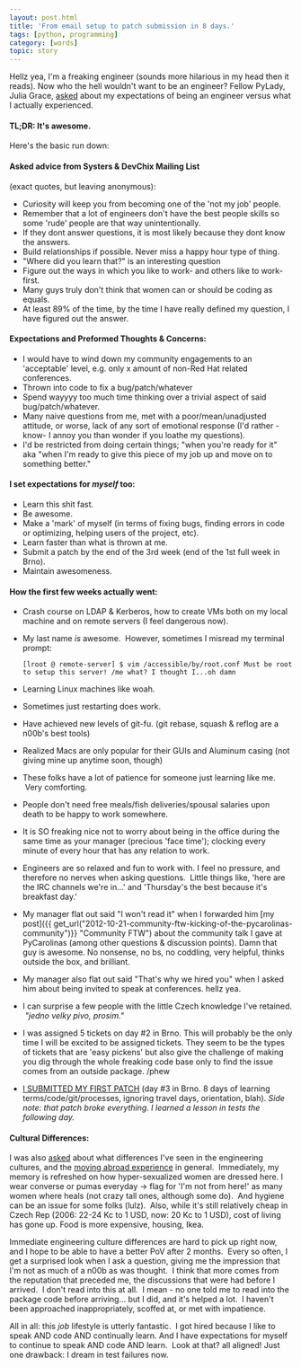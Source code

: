 ```yaml
---
layout: post.html
title: 'From email setup to patch submission in 8 days.'
tags: [python, programming]
category: [words]
topic: story
---
```


Hellz yea, I'm a freaking engineer (sounds more hilarious in my head then it reads). Now who the hell wouldn't want to be an engineer? Fellow PyLady, Julia Grace, [asked][JuliaG] about my expectations of being an engineer versus what I actually experienced.  

#### TL;DR: It's awesome.

Here's the basic run down: 

#### Asked advice from Systers & DevChix Mailing List 
(exact quotes, but leaving anonymous):


*  Curiosity will keep you from becoming one of the 'not my job' people.
*  Remember that a lot of engineers don't have the best people skills so some 'rude' people are that way unintentionally.
*  If they dont answer questions, it is most likely because they dont know the answers.
*  Build relationships if possible. Never miss a happy hour type of thing.
*  "Where did you learn that?" is an interesting question
*  Figure out the ways in which you like to work- and others like to work- first.
*  Many guys truly don't think that women can or should be coding as equals.
*  At least 89% of the time, by the time I have really defined my question, I have figured out the answer.


#### Expectations and Preformed Thoughts & Concerns: 

*  I would have to wind down my community engagements to an 'acceptable' level, e.g. only x amount of non-Red Hat related conferences.
*  Thrown into code to fix a bug/patch/whatever
*  Spend wayyyy too much time thinking over a trivial aspect of said bug/patch/whatever.
*  Many naive questions from me, met with a poor/mean/unadjusted attitude, or worse, lack of any sort of emotional response (I'd rather -know- I annoy you than wonder if you loathe my questions).
*  I'd be restricted from doing certain things; "when you're ready for it" aka "when I'm ready to give this piece of my job up and move on to something better."

#### I set expectations for *myself* too:

*  Learn this shit fast.
*  Be awesome.
*  Make a 'mark' of myself (in terms of fixing bugs, finding errors in code or optimizing, helping users of the project, etc).
*  Learn faster than what is thrown at me.
*  Submit a patch by the end of the 3rd week (end of the 1st full week in Brno).
*  Maintain awesomeness.

#### How the first few weeks actually went:

*  Crash course on LDAP & Kerberos, how to create VMs both on my local machine and on remote servers (I feel dangerous now).
*  My last name _is_ awesome.  However, sometimes I misread my terminal prompt:

	`` [lroot @ remote-server] $ vim /accessible/by/root.conf
	Must be root to setup this server!
	/me what? I thought I...oh damn ``

*  Learning Linux machines like woah.
*  Sometimes just restarting does work.
*  Have achieved new levels of git-fu. (git rebase, squash & reflog are a n00b's best tools)
*  Realized Macs are only popular for their GUIs and Aluminum casing (not giving mine up anytime soon, though)
*  These folks have a lot of patience for someone just learning like me.  Very comforting.
*  People don't need free meals/fish deliveries/spousal salaries upon death to be happy to work somewhere.
*  It is SO freaking nice not to worry about being in the office during the same time as your manager (precious 'face time'); clocking every minute of every hour that has any relation to work.
*  Engineers are so relaxed and fun to work with. I feel no pressure, and therefore no nerves when asking questions.  Little things like, 'here are the IRC channels we're in...' and 'Thursday's the best because it's breakfast day.'
* My manager flat out said "I won't read it" when I forwarded him [my post]({{ get_url("2012-10-21-community-ftw-kicking-of-the-pycarolinas-community")}} "Community FTW") about the community talk I gave at PyCarolinas (among other questions & discussion points). Damn that guy is awesome. No nonsense, no bs, no coddling, very helpful, thinks outside the box, and brilliant.

*  My manager also flat out said "That's why we hired you" when I asked him about being invited to speak at conferences. hellz yea.
*  I can surprise a few people with the little Czech knowledge I've retained.  *"jedno velky pivo, prosim."*
*  I was assigned 5 tickets on day \#2 in Brno. This will probably be the only time I will be excited to be assigned tickets. They seem to be the types of tickets that are 'easy pickens' but also give the challenge of making you dig through the whole freaking code base only to find the issue comes from an outside package. /phew 
* [I SUBMITTED MY FIRST PATCH](http://www.redhat.com/archives/freeipa-devel/2012-October/msg00556.html) (day \#3 in Brno. 8 days of learning terms/code/git/processes, ignoring travel days, orientation, blah). _Side note: that patch broke everything. I learned a lesson in tests the following day._


#### Cultural Differences:

I was also [asked][JuliaE] about what differences I've seen in the engineering cultures, and the [moving abroad experience][experience] in general.  Immediately, my memory is refreshed on how hyper-sexualized women are dressed here.  I wear converse or pumas everyday -\> flag for 'I'm not from here!' as many women where heals (not crazy tall ones, although some do).  And hygiene can be an issue for some folks (lulz).  Also, while it's still relatively cheap in Czech Rep (2006: 22-24 Kc to 1 USD, now: 20 Kc to 1 USD), cost of living has gone up. Food is more expensive, housing, Ikea.

Immediate engineering culture differences are hard to pick up right now, and I hope to be able to have a better PoV after 2 months.  Every so often, I get a surprised look when I ask a question, giving me the impression that I'm not as much of a n00b as was thought.  I think that more comes from the reputation that preceded me, the discussions that were had before I arrived.  I don't read into this at all.  I mean - no one told me to read into the package code before arriving... but I did, and it's
helped a lot.  I haven't been approached inappropriately, scoffed at, or met with impatience.

All in all: this _job_ lifestyle is utterly fantastic.  I got hired because I like to speak AND code AND continually learn. And I have expectations for myself to continue to speak AND code AND learn.  Look at that? all aligned! Just one drawback: I dream in test failures now.


[JuliaG]: https://twitter.com/jewelia/status/262665853483499520 "Tweet from Julia Grace"
[patch]: http://www.redhat.com/archives/freeipa-devel/2012-October/msg00556.html  "My Patch Email & Diff"
[JuliaE]: https://twitter.com/juliaelman/status/262666318715707392%20 "Julia Elman's tweet"
[experience]: https://twitter.com/aesptux/status/262668691731263488 "Adrian Espinosa's tweet"

